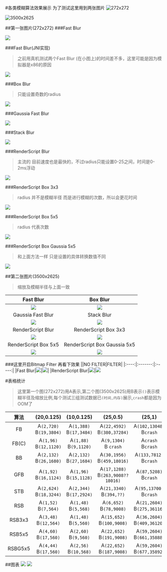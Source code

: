 
#各类模糊算法效果展示
为了测试这里用到两张图片
![272x272](http://upload-images.jianshu.io/upload_images/1916010-624c67fe495a5bda.png?imageMogr2/auto-orient/strip%7CimageView2/2/w/1240)

![3500x2625](http://upload-images.jianshu.io/upload_images/1916010-2d3799e0dd74ca80.jpg?imageMogr2/auto-orient/strip%7CimageView2/2/w/1240)

##第一张图片(272x272)
###Fast Blur

![](http://upload-images.jianshu.io/upload_images/1916010-a20be33f651bed00.png?imageMogr2/auto-orient/strip%7CimageView2/2/w/1240)

###Fast Blur(JNI实现)
>之前用真机测试两个Fast Blur (在小图上)的时间差不多，这里可能是因为模拟器是x86的原因

![](http://upload-images.jianshu.io/upload_images/1916010-70429f00d2e3b254.png?imageMogr2/auto-orient/strip%7CimageView2/2/w/1240)

###Box Blur
>只能设置奇数的radius

![](http://upload-images.jianshu.io/upload_images/1916010-c8ecd443e68925f3.png?imageMogr2/auto-orient/strip%7CimageView2/2/w/1240)

###Gaussia Fast Blur


![](http://upload-images.jianshu.io/upload_images/1916010-bfde5f7d1c93bb1c.png?imageMogr2/auto-orient/strip%7CimageView2/2/w/1240)

###Stack Blur

![](http://upload-images.jianshu.io/upload_images/1916010-e6a979454e795676.png?imageMogr2/auto-orient/strip%7CimageView2/2/w/1240)

###RenderScript Blur
>主流的 目前速度也是最快的，不过radius只能设置0-25之间，时间是0-2ms浮动

![](http://upload-images.jianshu.io/upload_images/1916010-4fc8550a6d2c08ca.png?imageMogr2/auto-orient/strip%7CimageView2/2/w/1240)

###RenderScript Box 3x3
>radius 并不是模糊半径 而是进行模糊的次数，所以会更花时间

![](http://upload-images.jianshu.io/upload_images/1916010-e9179030c529dd3a.png?imageMogr2/auto-orient/strip%7CimageView2/2/w/1240)

###RenderScript Box 5x5
>radius 代表次数

![](http://upload-images.jianshu.io/upload_images/1916010-b656c3b09a5dd462.png?imageMogr2/auto-orient/strip%7CimageView2/2/w/1240)

###RenderScript Box Gaussia 5x5
>和上面方法一样 只是设置的具体转换数值不同

![](http://upload-images.jianshu.io/upload_images/1916010-f1c2253320784ccb.png?imageMogr2/auto-orient/strip%7CimageView2/2/w/1240)

##第二张图片(3500x2625)
>缩放及模糊半径与上面一致

|Fast Blur|Box Blur|
|:------:|:--------:|
|![](http://upload-images.jianshu.io/upload_images/1916010-da33863c3722fcc7.png?imageMogr2/auto-orient/strip%7CimageView2/2/w/1240)|![](http://upload-images.jianshu.io/upload_images/1916010-f873d893266b53b5.png?imageMogr2/auto-orient/strip%7CimageView2/2/w/1240)|
|Gaussia Fast Blur|Stack Blur|
|![](http://upload-images.jianshu.io/upload_images/1916010-32488ff41db9567e.png?imageMogr2/auto-orient/strip%7CimageView2/2/w/1240)|![](http://upload-images.jianshu.io/upload_images/1916010-ef271636e54ef1f3.png?imageMogr2/auto-orient/strip%7CimageView2/2/w/1240)|
|RenderScript Blur|RenderScript Box 3x3|
|![](http://upload-images.jianshu.io/upload_images/1916010-d94435166b80a12c.png?imageMogr2/auto-orient/strip%7CimageView2/2/w/1240)|![](http://upload-images.jianshu.io/upload_images/1916010-db36a15bf1527c17.png?imageMogr2/auto-orient/strip%7CimageView2/2/w/1240)|
|RenderScript Box 5x5|RenderScript Box Gaussia 5x5|
|![](http://upload-images.jianshu.io/upload_images/1916010-879a08901ac518a6.png?imageMogr2/auto-orient/strip%7CimageView2/2/w/1240)|![](http://upload-images.jianshu.io/upload_images/1916010-870318be03c688a6.png?imageMogr2/auto-orient/strip%7CimageView2/2/w/1240)

###这里开启Bitmap Filter 再看下效果
||NO FILTER|FILTER|
|:----:|:-------:|:-----:|
|Fast Blur|![](http://upload-images.jianshu.io/upload_images/1916010-da33863c3722fcc7.png?imageMogr2/auto-orient/strip%7CimageView2/2/w/1240)|![](http://upload-images.jianshu.io/upload_images/1916010-fc12d3436a986cef.png?imageMogr2/auto-orient/strip%7CimageView2/2/w/1240)|
|RenderScript Blur|![](http://upload-images.jianshu.io/upload_images/1916010-00424a2e8151e391.png?imageMogr2/auto-orient/strip%7CimageView2/2/w/1240)|![](http://upload-images.jianshu.io/upload_images/1916010-5a1d23127baa25a4.png?imageMogr2/auto-orient/strip%7CimageView2/2/w/1240)

#表格统计
>这里第一个图(272x272)用A表示,第二个图(3500x2625)用B表示`()`表示模糊半径及缩放比例,每个测试三组测试数据已`(时间,内存)`展示,`crash`都是因为OOM了

|算法|(20,0.125)|(10,0.125)|(25,0.5)|(25,1)|(50,1)|
|:--:|:--------:|:-------:|:------:|:---:|:----:|
|FB|A`(2,720)`</br>B`(19,3804)`|A`(1,388)`</br>B`(17,3484)`|A`(22,4592)`</br>B`(380,37284)`|A`(102,13048)`</br>B`crash`|A`(115,10420)`</br>B`crash`|
|FB(C)|A`(1,96)`</br>B`(12,1120)`|A`(1,88)`</br>B`(9,1120)`|A`(9,1304)`</br>B `crash`|A`crash`</br>B`crash`|A`crash`</br>B`crash`|
|BB|A`(2,132)`</br>B`(26,1680)`|A`(2,132)`</br>B`(27,1684)`|A`(30,1956)`</br>B`(459,18016)`|A`(133,7812)`</br>B`crash`|A`(138,7820)`</br>B`crash`|
|GFB|A`(1,92)`</br>B`(16,1124)`|A`(1,96)`</br>B`(15,1128)`|A`(17,1288)`</br>B`(263,9008??18016)`|A`(87,5208)`</br>B`crash`|A`(88,5208)`</br>B`crash`|
|STB|A`(2,624)`</br>B`(18,3244)`|A`(2,344)`</br>B`(17,2924)`|A`(21,3340)`</br>B`(394,??)`|A`(95,13700)`</br>B`crash`|A`(116,15628)`</br>B`crash`|
|RSB|A`(1,52)`</br>B`(7,564)`|A`(1,48)`</br>B`(5,568)`|A`(6,652)`</br>B`(78,9008)`|A`(21,2604)`</br>B`(275,36116)`|不支持|
|RSB3x3|A`(3,48)`</br>B`(12,564)`|A`(1,48)`</br>B`(5,560)`|A`(15,652)`</br>B`(100,9008)`|A`(36,2604)`</br>B`(409,36120)`|A`(62,2604)`</br>B`(713,35888)`
|RSB5x5|A`(4,60)`</br>B`(17,560)`|A`(2,60)`</br>B`(9,560)`|A`(22,652)`</br>B`(191,9008)`|A`(59,2604)`</br>B`(661,35888)`|A`(122,2604)`</br>B`(1249,35888)`
|RSBG5x5|A`(4,44)`</br>B`(17,560)`|A`(2,56)`</br>B`(10,568)`|A`(22,652)`</br>B`(187,9008)`|A`(59,2604)`</br>B`(677,35892)`|A`(120,2604)`</br>B`(1268,35892)`
##图表
![](http://upload-images.jianshu.io/upload_images/1916010-e7a708f356226a2f.png?imageMogr2/auto-orient/strip%7CimageView2/2/w/1240)
![](http://upload-images.jianshu.io/upload_images/1916010-d8f33dddb515e8c9.png?imageMogr2/auto-orient/strip%7CimageView2/2/w/1240)

















